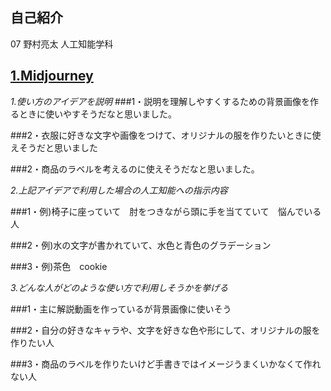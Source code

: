 ## **自己紹介**
 07 野村亮太 人工知能学科
 
## [1.Midjourney](https://www.midjourney.com/home/?callbackUrl=%2Fapp%2F)

*1.使い方のアイデアを説明*
###1・説明を理解しやすくするための背景画像を作るときに使いやすそうだなと思いました。

###2・衣服に好きな文字や画像をつけて、オリジナルの服を作りたいときに使えそうだと思いました

###2・商品のラベルを考えるのに使えそうだなと思いました。


  *2.上記アイデアで利用した場合の人工知能への指示内容*
  
###1・例)椅子に座っていて　肘をつきながら頭に手を当てていて　悩んでいる人

###2・例)水の文字が書かれていて、水色と青色のグラデーション

###3・例)茶色　cookie


  *3.どんな人がどのような使い方で利用しそうかを挙げる* 
  
###1・主に解説動画を作っているが背景画像に使いそう

###2・自分の好きなキャラや、文字を好きな色や形にして、オリジナルの服を作りたい人

###3・商品のラベルを作りたいけど手書きではイメージうまくいかなくて作れない人
